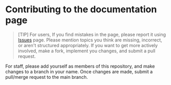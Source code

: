 # Contributing to the documentation page

>[TIP]
For users, If you find mistakes in the page, please report it using [Issues](https://github.com/ICHEC/interim-service/issues) page.
Please mention topics you think are missing, incorrect, or aren't structured appropriately. If you want to get more actively involved, make a fork, implement you changes, and submit a pull request.

For staff, please add yourself as members of this repository, and make changes to a branch in your name. Once changes are made, submit a pull/merge request to the main branch.
